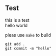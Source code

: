 ## Test

this is a test<br>
hello world<br>

pleas use ``make`` to build<br>

```
git add .
git commit -m "hello"
```
